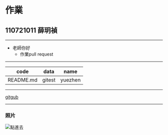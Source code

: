 # 作業
## 110721011 薛玥禎
--------------------------------

- 老師你好
     - 作業pull request

---------------------------

| code| data | name |
|---------|---------|----------|
| README.md      | gitest      | yuezhen      |

*************************

[gitgub](https://github.com/yuezhen0307?tab=repositories)

____________________________________

### 照片


![點進去](https://www.google.com/logos/doodles/2020/thank-you-food-service-workers-6753651837108761-2xa.gif)
